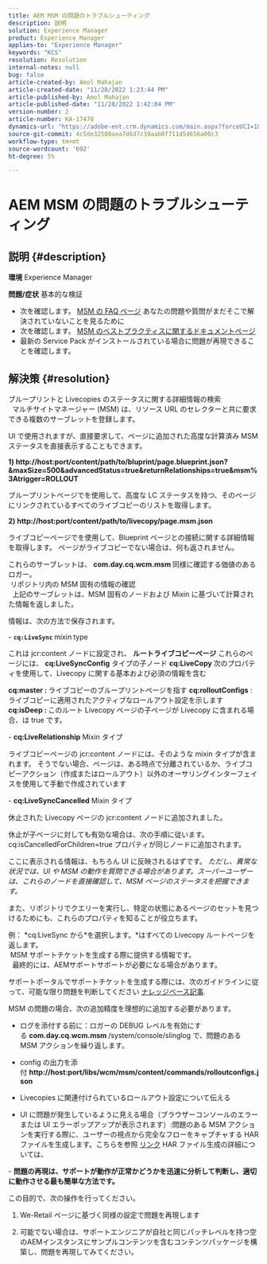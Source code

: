 ```yaml
---
title: AEM MSM の問題のトラブルシューティング
description: 説明
solution: Experience Manager
product: Experience Manager
applies-to: "Experience Manager"
keywords: "KCS"
resolution: Resolution
internal-notes: null
bug: false
article-created-by: Amol Mahajan
article-created-date: "11/28/2022 1:23:44 PM"
article-published-by: Amol Mahajan
article-published-date: "11/28/2022 1:42:04 PM"
version-number: 2
article-number: KA-17478
dynamics-url: "https://adobe-ent.crm.dynamics.com/main.aspx?forceUCI=1&pagetype=entityrecord&etn=knowledgearticle&id=985a0ddf-1f6f-ed11-9561-6045bd006a22"
source-git-commit: 4c5de32580aea7d6d7c39aab0f711d54656a00c3
workflow-type: tm+mt
source-wordcount: '692'
ht-degree: 5%

---
```


# AEM MSM の問題のトラブルシューティング

## 説明 {#description}

<b>環境</b>
Experience Manager


<b>問題/症状</b>
基本的な検証



- 次を確認します。 [MSM の FAQ ページ](https://helpx.adobe.com/jp/experience-manager/kb/index/msm_faq.html) あなたの問題や質問がまだそこで解決されていないことを見るために
- 次を確認します。 [MSM のベストプラクティスに関するドキュメントページ](https://experienceleague.adobe.com/docs/experience-manager-65/administering/introduction/msm-best-practices.html?lang=en)
- 最新の Service Pack がインストールされている場合に問題が再現できることを確認します。



## 解決策 {#resolution}

ブループリントと Livecopies のステータスに関する詳細情報の検索<br> 
マルチサイトマネージャー (MSM) は、リソース URL のセレクターと共に要求できる複数のサーブレットを登録します。

UI で使用されますが、直接要求して、ページに追加された高度な計算済み MSM ステータスを直接表示することもできます。

<b>1) http://host:port/content/path/to/bluprint/page.blueprint.json?&amp;maxSize=500&amp;advancedStatus=true&amp;returnRelationships=true&amp;msm%3Atrigger=ROLLOUT</b>

ブループリントページでを使用して、高度な LC ステータスを持つ、そのページにリンクされているすべてのライブコピーのリストを取得します。



<b>2) http://host:port/content/path/to/livecopy/page.msm.json</b>

ライブコピーページでを使用して、Blueprint ページとの接続に関する詳細情報を取得します。
ページがライブコピーでない場合は、何も返されません。



これらのサーブレットは、 <b>com.day.cq.wcm.msm </b>同様に確認する価値のあるロガー。
<br> リポジトリ内の MSM 固有の情報の確認<br> 
上記のサーブレットは、MSM 固有のノードおよび Mixin に基づいて計算された情報を返しました。

情報は、次の方法で保存されます。

- <b>`cq:LiveSync` </b>mixin<b> </b>type

これは jcr:content ノードに設定され、 <b>ルートライブコピーページ</b>
これらのページには、 <b>cq:LiveSyncConfig</b> タイプの子ノード <b>cq:LiveCopy </b>次のプロパティを使用して、Livecopy に関する基本および必須の情報を含む

<b>cq:master : </b>ライブコピーのブループリントページを指す
<b>cq:rolloutConfigs</b> :ライブコピーに適用されたアクティブなロールアウト設定を示します
<b>cq:isDeep : </b>このルート Livecopy ページの子ページが Livecopy に含まれる場合、は true です。



- <b>cq:LiveRelationship</b> Mixin タイプ

ライブコピーページの jcr:content ノードには、そのような mixin タイプが含まれます。
そうでない場合、ページは、ある時点で分離されているか、ライブコピーアクション（作成またはロールアウト）以外のオーサリングインターフェイスを使用して手動で作成されています



- <b>cq:LiveSyncCancelled</b> Mixin タイプ

休止された Livecopy ページの jcr:content ノードに追加されました。

休止が子ページに対しても有効な場合は、次の手順に従います。cq:isCancelledForChildren=true プロパティが同じノードに追加されます。



ここに表示される情報は、もちろん UI に反映されるはずです。 *ただし、異常な状況では、UI や MSM の動作を質問できる場合があります。スーパーユーザーは、これらのノードを直接確認して、MSM ページのステータスを把握できます。*

また、リポジトリでクエリーを実行し、特定の状態にあるページのセットを見つけるためにも、これらのプロパティを知ることが役立ちます。

例： *cq:LiveSync から\*を選択します。*はすべての Livecopy ルートページを返します。
<br> MSM サポートチケットを生成する際に提供する情報です。<br> 
最終的には、AEMサポートサポートが必要になる場合があります。

サポートポータルでサポートチケットを生成する際には、次のガイドラインに従って、可能な限り問題を判断してください [ナレッジベース記事](https://helpx.adobe.com/cq/kb/how-to-fully-qualify-a-ticket.html).

MSM の問題の場合、次の追加精度を理想的に追加する必要があります。

- ログを添付する前に：ロガーの DEBUG レベルを有効にする <b>com.day.cq.wcm.msm </b>/system/console/slinglog で、問題のある MSM アクションを繰り返します。

- config の出力を添付 <b>http://host:port/libs/wcm/msm/content/commands/rolloutconfigs.json</b>

- Livecopies に関連付けられているロールアウト設定について伝える

- UI に問題が発生しているように見える場合（ブラウザーコンソールのエラーまたは UI エラーポップアップが表示されます）:問題のある MSM アクションを実行する際に、ユーザーの視点から完全なフローをキャプチャする HAR ファイルを生成します。こちらを参照 [リンク](https://help.tenderapp.com/kb/troubleshooting-your-tender-site/generating-an-har-file) HAR ファイル生成の詳細については、

- <b>問題の再現は、サポートが動作が正常かどうかを迅速に分析して判断し、適切に動作させる最も簡単な方法です。</b>

この目的で、次の操作を行ってください。

1) We-Retail ページに基づく同様の設定で問題を再現します

2) 可能でない場合は、サポートエンジニアが自社と同じパッチレベルを持つ空のAEMインスタンスにサンプルコンテンツを含むコンテンツパッケージを構築し、問題を再現してみてください。
